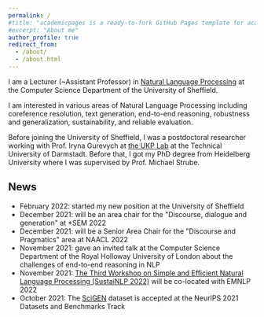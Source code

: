 ```yaml
---
permalink: /
#title: "academicpages is a ready-to-fork GitHub Pages template for academic personal websites"
#excerpt: "About me"
author_profile: true
redirect_from: 
  - /about/
  - /about.html
---
```


I am a Lecturer (~Assistant Professor) in [Natural Language Processing](https://www.sheffield.ac.uk/dcs/research/groups/natural-language-processing) at the Computer Science Department of the University of Sheffield.

I am interested in various areas of Natural Language Processing including coreference resolution, text generation, end-to-end reasoning, robustness and generalization, sustainability, and reliable evaluation. 

Before joining the University of Sheffield, I was a postdoctoral researcher working with Prof. Iryna Gurevych at [the UKP Lab](https://www.informatik.tu-darmstadt.de/ukp/ukp_home/index.en.jsp) at the Technical University of Darmstadt. Before that, I got my PhD degree from Heidelberg University where I was supervised by Prof. Michael Strube.



News
------

- February 2022: started my new position at the University of Sheffield
- December 2021: will be an area chair for the "Discourse, dialogue and generation" at *SEM 2022
- December 2021: will be a Senior Area Chair for the "Discourse and Pragmatics" area at NAACL 2022
- November 2021: gave an invited talk at the Computer Science Department of the Royal Holloway University of London about the challenges of end-to-end reasoning in NLP
- November 2021: [The Third Workshop on Simple and Efficient Natural Language Processing (SustaiNLP 2022)](https://sites.google.com/view/sustainlp2022/home) will be co-located with EMNLP 2022 
- October 2021: The [SciGEN](https://openreview.net/forum?id=Jul-uX7EV_I) dataset is accepted at the NeurIPS 2021 Datasets and Benchmarks Track


